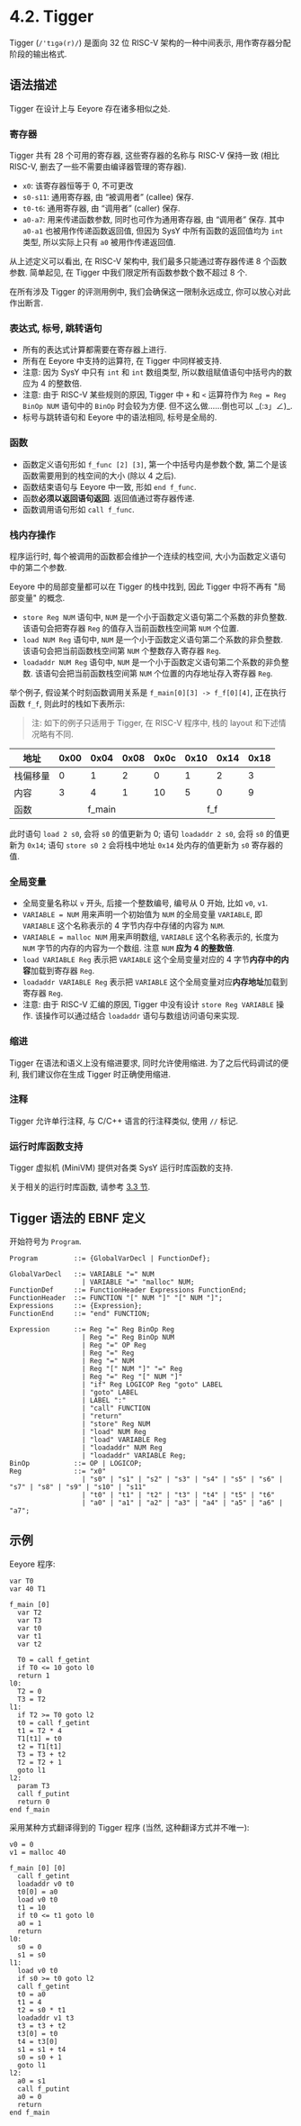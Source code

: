 # 4.2. Tigger

Tigger (`/'tıgə(r)/`) 是面向 32 位 RISC-V 架构的一种中间表示, 用作寄存器分配阶段的输出格式.

## 语法描述

Tigger 在设计上与 Eeyore 存在诸多相似之处.

### 寄存器

Tigger 共有 28 个可用的寄存器, 这些寄存器的名称与 RISC-V 保持一致 (相比 RISC-V, 删去了一些不需要由编译器管理的寄存器).

* `x0`: 该寄存器恒等于 0, 不可更改
* `s0-s11`: 通用寄存器, 由 “被调用者” (callee) 保存.
* `t0-t6`: 通用寄存器, 由 “调用者” (caller) 保存.
* `a0-a7`: 用来传递函数参数, 同时也可作为通用寄存器, 由 “调用者” 保存. 其中 `a0-a1` 也被用作传递函数返回值, 但因为 SysY 中所有函数的返回值均为 `int` 类型, 所以实际上只有 `a0` 被用作传递返回值.

从上述定义可以看出, 在 RISC-V 架构中, 我们最多只能通过寄存器传递 8 个函数参数. 简单起见, 在 Tigger 中我们限定所有函数参数个数不超过 8 个.

在所有涉及 Tigger 的评测用例中, 我们会确保这一限制永远成立, 你可以放心对此作出断言.

### 表达式, 标号, 跳转语句

* 所有的表达式计算都需要在寄存器上进行.
* 所有在 Eeyore 中支持的运算符, 在 Tigger 中同样被支持.
* 注意: 因为 SysY 中只有 `int` 和 `int` 数组类型, 所以数组赋值语句中括号内的数应为 4 的整数倍.
* 注意: 由于 RISC-V 某些规则的原因, Tigger 中 `+` 和 `<` 运算符作为 `Reg = Reg BinOp NUM` 语句中的 `BinOp` 时会较为方便. 但不这么做……倒也可以 \_(:з」∠)_.
* 标号与跳转语句和 Eeyore 中的语法相同, 标号是全局的.

### 函数

* 函数定义语句形如 `f_func [2] [3]`, 第一个中括号内是参数个数, 第二个是该函数需要用到的栈空间的大小 (除以 4 之后).
* 函数结束语句与 Eeyore 中一致, 形如 `end f_func`.
* 函数**必须以返回语句返回**. 返回值通过寄存器传递.
* 函数调用语句形如 `call f_func`.

### 栈内存操作

程序运行时, 每个被调用的函数都会维护一个连续的栈空间, 大小为函数定义语句中的第二个参数.

Eeyore 中的局部变量都可以在 Tigger 的栈中找到, 因此 Tigger 中将不再有 "局部变量" 的概念.

* `store Reg NUM` 语句中, `NUM` 是一个小于函数定义语句第二个系数的非负整数. 该语句会把寄存器 `Reg` 的值存入当前函数栈空间第 `NUM` 个位置.
* `load NUM Reg` 语句中, `NUM` 是一个小于函数定义语句第二个系数的非负整数. 该语句会把当前函数栈空间第 `NUM` 个整数存入寄存器 `Reg`.
* `loadaddr NUM Reg` 语句中, `NUM` 是一个小于函数定义语句第二个系数的非负整数. 该语句会把当前函数栈空间第 `NUM` 个位置的内存地址存入寄存器 `Reg`.

举个例子, 假设某个时刻函数调用关系是 `f_main[0][3] -> f_f[0][4]`, 正在执行函数 `f_f`, 则此时的栈如下表所示:

> 注: 如下的例子只适用于 Tigger, 在 RISC-V 程序中, 栈的 layout 和下述情况略有不同.

<table>
<thead>
  <tr>
    <th>地址</th>
    <th>0x00</th>
    <th>0x04</th>
    <th>0x08</th>
    <th>0x0c</th>
    <th>0x10</th>
    <th>0x14</th>
    <th>0x18</th>
  </tr>
</thead>
<tbody>
  <tr>
    <td>栈偏移量<br></td>
    <td>0</td>
    <td>1</td>
    <td>2</td>
    <td>0</td>
    <td>1</td>
    <td>2</td>
    <td>3</td>
  </tr>
  <tr>
    <td>内容<br></td>
    <td>3</td>
    <td>4</td>
    <td>1</td>
    <td>10</td>
    <td>5</td>
    <td>0</td>
    <td>9</td>
  </tr>
  <tr>
    <td>函数<br></td>
    <td colspan="3" style="text-align: center;">f_main</td>
    <td colspan="4" style="text-align: center;">f_f</td>
  </tr>
</tbody>
</table>

此时语句 `load 2 s0`, 会将 `s0` 的值更新为 0; 语句 `loadaddr 2 s0`, 会将 `s0` 的值更新为 `0x14`; 语句 `store s0 2` 会将栈中地址 `0x14` 处内存的值更新为 `s0` 寄存器的值.

### 全局变量

* 全局变量名称以 `v` 开头, 后接一个整数编号, 编号从 0 开始, 比如 `v0`, `v1`.
* `VARIABLE = NUM` 用来声明一个初始值为 `NUM` 的全局变量 `VARIABLE`, 即 `VARIABLE` 这个名称表示的 4 字节内存中存储的内容为 `NUM`.
* `VARIABLE = malloc NUM` 用来声明数组, `VARIABLE` 这个名称表示的, 长度为 `NUM` 字节的内存的内容为一个数组. 注意 `NUM` **应为 4 的整数倍**.
* `load VARIABLE Reg` 表示把 `VARIABLE` 这个全局变量对应的 4 字节**内存中的内容**加载到寄存器 `Reg`.
* `loadaddr VARIABLE Reg` 表示把 `VARIABLE` 这个全局变量对应**内存地址**加载到寄存器 `Reg`.
* 注意: 由于 RISC-V 汇编的原因, Tigger 中没有设计 `store Reg VARIABLE` 操作. 该操作可以通过结合 `loadaddr` 语句与数组访问语句来实现.

### 缩进

Tigger 在语法和语义上没有缩进要求, 同时允许使用缩进. 为了之后代码调试的便利, 我们建议你在生成 Tigger 时正确使用缩进.

### 注释

Tigger 允许单行注释, 与 C/C++ 语言的行注释类似, 使用 `//` 标记.

### 运行时库函数支持

Tigger 虚拟机 (MiniVM) 提供对各类 SysY 运行时库函数的支持.

关于相关的运行时库函数, 请参考 [3.3 节](sysy/runtime.md).

## Tigger 语法的 EBNF 定义

开始符号为 `Program`.

```ebnf
Program         ::= {GlobalVarDecl | FunctionDef};

GlobalVarDecl   ::= VARIABLE "=" NUM
                  | VARIABLE "=" "malloc" NUM;
FunctionDef     ::= FunctionHeader Expressions FunctionEnd;
FunctionHeader  ::= FUNCTION "[" NUM "]" "[" NUM "]";
Expressions     ::= {Expression};
FunctionEnd     ::= "end" FUNCTION;

Expression      ::= Reg "=" Reg BinOp Reg
                  | Reg "=" Reg BinOp NUM
                  | Reg "=" OP Reg
                  | Reg "=" Reg
                  | Reg "=" NUM
                  | Reg "[" NUM "]" "=" Reg
                  | Reg "=" Reg "[" NUM "]"
                  | "if" Reg LOGICOP Reg "goto" LABEL
                  | "goto" LABEL
                  | LABEL ":"
                  | "call" FUNCTION
                  | "return"
                  | "store" Reg NUM
                  | "load" NUM Reg
                  | "load" VARIABLE Reg
                  | "loadaddr" NUM Reg
                  | "loadaddr" VARIABLE Reg;
BinOp           ::= OP | LOGICOP;
Reg             ::= "x0"
                  | "s0" | "s1" | "s2" | "s3" | "s4" | "s5" | "s6" | "s7" | "s8" | "s9" | "s10" | "s11"
                  | "t0" | "t1" | "t2" | "t3" | "t4" | "t5" | "t6"
                  | "a0" | "a1" | "a2" | "a3" | "a4" | "a5" | "a6" | "a7";
```

## 示例

Eeyore 程序:

```eeyore
var T0
var 40 T1

f_main [0]
  var T2
  var T3
  var t0
  var t1
  var t2

  T0 = call f_getint
  if T0 <= 10 goto l0
  return 1
l0:
  T2 = 0
  T3 = T2
l1:
  if T2 >= T0 goto l2
  t0 = call f_getint
  t1 = T2 * 4
  T1[t1] = t0
  t2 = T1[t1]
  T3 = T3 + t2
  T2 = T2 + 1
  goto l1
l2:
  param T3
  call f_putint
  return 0
end f_main
```

采用某种方式翻译得到的 Tigger 程序 (当然, 这种翻译方式并不唯一):

```tigger
v0 = 0
v1 = malloc 40

f_main [0] [0]
  call f_getint
  loadaddr v0 t0
  t0[0] = a0
  load v0 t0
  t1 = 10
  if t0 <= t1 goto l0
  a0 = 1
  return
l0:
  s0 = 0
  s1 = s0
l1:
  load v0 t0
  if s0 >= t0 goto l2
  call f_getint
  t0 = a0
  t1 = 4
  t2 = s0 * t1
  loadaddr v1 t3
  t3 = t3 + t2
  t3[0] = t0
  t4 = t3[0]
  s1 = s1 + t4
  s0 = s0 + 1
  goto l1
l2:
  a0 = s1
  call f_putint
  a0 = 0
  return
end f_main
```
